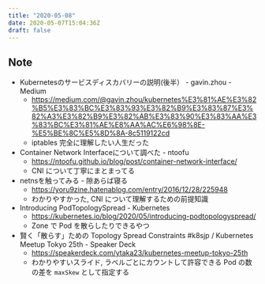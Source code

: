 ```yaml
---
title: "2020-05-08"
date: 2020-05-07T15:04:36Z
draft: false
---
```


## Note

* Kubernetesのサービスディスカバリーの説明(後半） - gavin.zhou - Medium
  * https://medium.com/@gavin.zhou/kubernetes%E3%81%AE%E3%82%B5%E3%83%BC%E3%83%93%E3%82%B9%E3%83%87%E3%82%A3%E3%82%B9%E3%82%AB%E3%83%90%E3%83%AA%E3%83%BC%E3%81%AE%E8%AA%AC%E6%98%8E-%E5%BE%8C%E5%8D%8A-8c5119122cd
  * iptables 完全に理解したい人生だった
* Container Network Interfaceについて調べた - ntoofu
  * https://ntoofu.github.io/blog/post/container-network-interface/
  * CNI について丁寧にまとまってる
* netnsを触ってみる - 隙あらば寝る
  * https://yoru9zine.hatenablog.com/entry/2016/12/28/225948
  * わかりやすかった, CNI について理解するための前提知識
* Introducing PodTopologySpread - Kubernetes
  * https://kubernetes.io/blog/2020/05/introducing-podtopologyspread/
  * Zone で Pod を散らしたりできるやつ
* 賢く「散らす」ための Topology Spread Constraints #k8sjp / Kubernetes Meetup Tokyo 25th - Speaker Deck
  * https://speakerdeck.com/ytaka23/kubernetes-meetup-tokyo-25th
  * わかりやすいスライド, ラベルごとにカウントして許容できる Pod の数の差を `maxSkew` として指定する
